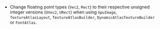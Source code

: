 - Change floating point types (`Vec2`, `Rect`) to their respective unsigned integer versions (`UVec2`, `URect`) when using `GpuImage`, `TextureAtlasLayout`, `TextureAtlasBuilder`, `DynamicAtlasTextureBuilder` or `FontAtlas`.
